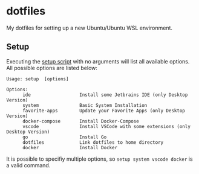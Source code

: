 # dotfiles

My dotfiles for setting up a new Ubuntu/Ubuntu WSL environment.

## Setup

Executing the [setup script](https://github.com/dennis-ge/dotfiles/blob/master/setup) with no arguments will list all available options.
All possible options are listed below:

```
Usage: setup  [options]

Options:
      ide                  Install some Jetbrains IDE (only Desktop Version)
      system               Basic System Installation
      favorite-apps        Update your Favorite Apps (only Desktop Version)
      docker-compose       Install Docker-Compose
      vscode               Install VSCode with some extensions (only Desktop Version)
      go                   Install Go
      dotfiles             Link dotfiles to home directory
      docker               Install Docker
```

It is possible to specifiy multiple options, so  `setup system vscode docker` is a valid command.  

